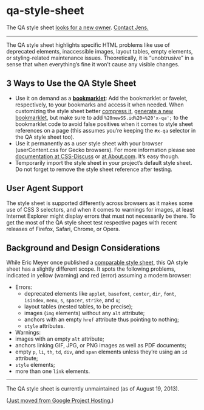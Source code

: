 # qa-style-sheet

The QA style sheet <a href="https://plus.google.com/+JensOMeiert/posts/KGcMaJCP5wY">looks for a new owner</a>. <a href="http://meiert.com/en/contact/">Contact Jens.</a>

----

The QA style sheet highlights specific HTML problems like use of deprecated elements, inaccessible images, layout tables, empty elements, or styling-related maintenance issues. Theoretically, it is “unobtrusive” in a sense that when everything’s fine it won’t cause any visible changes.

## 3 Ways to Use the QA Style Sheet

* Use it on demand as a <a href="http://hell.meiert.org/core/html/qa-bookmarklet.html"><strong>bookmarklet</strong></a>: Add the bookmarklet or favelet, respectively, to your bookmarks and access it when needed. When customizing the style sheet better <a href="http://uitest.com/en/misc/#optimization">compress it</a>, <a href="http://www.squarefree.com/userstyles/make-bookmarklet.html">generate a new bookmarklet</a>, but make sure to add <code>%20newSS.id%20=%20'x-qa';</code> to the bookmarklet code to avoid false positives when it comes to style sheet references on a page (this assumes you’re keeping the <code>#x-qa</code> selector in the QA style sheet too).
* Use it permanently as a user style sheet with your browser (userContent.css for Gecko browsers). For more information please see <a href="http://css-discuss.incutio.com/?page=UserStylesheets">documentation at CSS-Discuss</a> or <a href="http://webdesign.about.com/od/css/ht/htcssuserfirefo.htm">at About.com</a>. It’s easy though.
* Temporarily import the style sheet in your project’s default style sheet. Do not forget to remove the style sheet reference after testing.

## User Agent Support

The style sheet is supported differently across browsers as it makes some use of CSS 3 selectors, and when it comes to warnings for images, at least Internet Explorer might display errors that must not necessarily be there. To get the most of the QA style sheet test respective pages with recent releases of Firefox, Safari, Chrome, or Opera.

## Background and Design Considerations

While Eric Meyer once published a <a href="http://meyerweb.com/eric/thoughts/2007/09/07/diagnostic-styling/">comparable style sheet</a>, this QA style sheet has a slightly different scope. It spots the following problems, indicated in yellow (warning) and red (error) assuming a modern browser:

* Errors:
  * deprecated elements like <code>applet</code>, <code>basefont</code>, <code>center</code>, <code>dir</code>, <code>font</code>, <code>isindex</code>, <code>menu</code>, <code>s</code>, <code>spacer</code>, <code>strike</code>, and <code>u</code>;
  * layout tables (nested tables, to be precise);
  * images (<code>img</code> elements) without any <code>alt</code> attribute;
  * anchors with an empty <code>href</code> attribute thus pointing to nothing;
  * <code>style</code> attributes.
 * Warnings:
  * images with an empty <code>alt</code> attribute;
  * anchors linking GIF, JPG, or PNG images as well as PDF documents;
  * empty <code>p</code>, <code>li</code>, <code>th</code>, <code>td</code>, <code>div</code>, and <code>span</code> elements unless they’re using an <code>id</code> attribute;
  * <code>style</code> elements;
  * more than one <code>link</code> elements.

----

The QA style sheet is currently unmaintained (as of August 19, 2013).

(<a href="https://code.google.com/p/qa-style-sheet/">Just moved from Google Project Hosting.</a>)